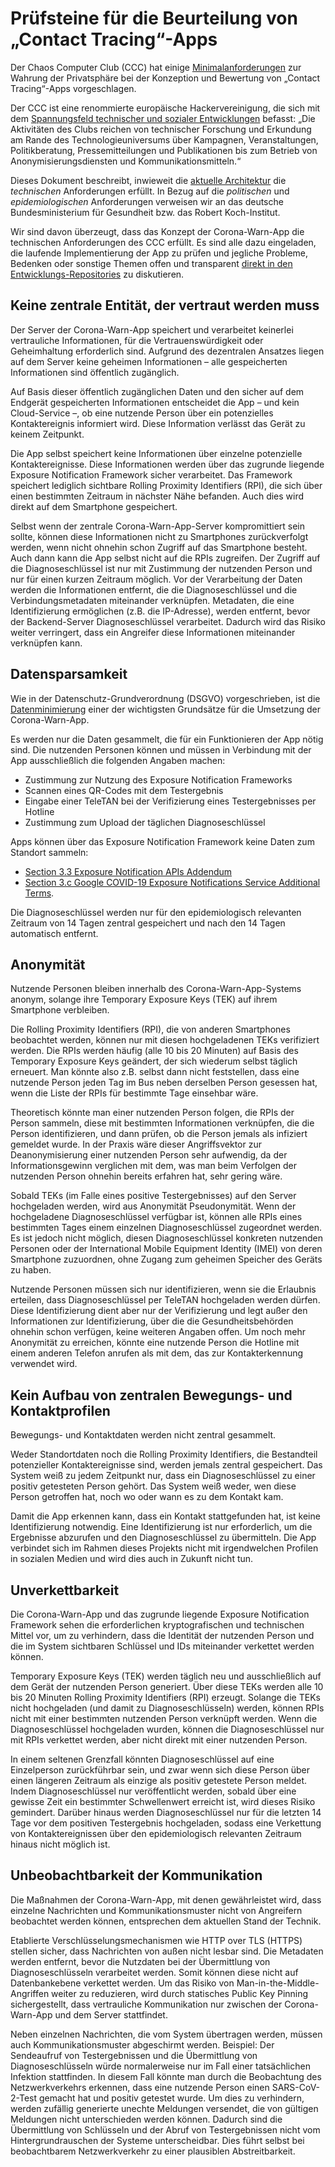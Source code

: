 # Prüfsteine für die Beurteilung von „Contact Tracing“-Apps

Der Chaos Computer Club (CCC) hat einige [Minimalanforderungen](https://www.ccc.de/updates/2020/contact-tracing-requirements) zur Wahrung der Privatsphäre bei der Konzeption und Bewertung von „Contact Tracing“-Apps vorgeschlagen.

Der CCC ist eine renommierte europäische Hackervereinigung, die sich mit dem [Spannungsfeld technischer und sozialer Entwicklungen](https://www.ccc.de) befasst: „Die Aktivitäten des Clubs reichen von technischer Forschung und Erkundung am Rande des Technologieuniversums über Kampagnen, Veranstaltungen, Politikberatung, Pressemitteilungen und Publikationen bis zum Betrieb von Anonymisierungsdiensten und Kommunikationsmitteln.“

Dieses Dokument beschreibt, inwieweit die [aktuelle Architektur](../solution_architecture.md) die *technischen* Anforderungen erfüllt. In Bezug auf die *politischen* und *epidemiologischen* Anforderungen verweisen wir an das deutsche Bundesministerium für Gesundheit bzw. das Robert Koch-Institut.

Wir sind davon überzeugt, dass das Konzept der Corona-Warn-App die technischen Anforderungen des CCC erfüllt. Es sind alle dazu eingeladen, die laufende Implementierung der App zu prüfen und jegliche Probleme, Bedenken oder sonstige Themen offen und transparent [direkt in den Entwicklungs-Repositories](https://github.com/corona-warn-app) zu diskutieren.

## Keine zentrale Entität, der vertraut werden muss

Der Server der Corona-Warn-App speichert und verarbeitet keinerlei vertrauliche Informationen, für die Vertrauenswürdigkeit oder Geheimhaltung erforderlich sind. Aufgrund des dezentralen Ansatzes liegen auf dem Server keine geheimen Informationen – alle gespeicherten Informationen sind öffentlich zugänglich.

Auf Basis dieser öffentlich zugänglichen Daten und den sicher auf dem Endgerät gespeicherten Informationen entscheidet die App – und kein Cloud-Service –, ob eine nutzende Person über ein potenzielles Kontaktereignis informiert wird. Diese Information verlässt das Gerät zu keinem Zeitpunkt.

Die App selbst speichert keine Informationen über einzelne potenzielle Kontaktereignisse. Diese Informationen werden über das zugrunde liegende Exposure Notification Framework sicher verarbeitet. Das Framework speichert lediglich sichtbare Rolling Proximity Identifiers (RPI), die sich über einen bestimmten Zeitraum in nächster Nähe befanden. Auch dies wird direkt auf dem Smartphone gespeichert.

Selbst wenn der zentrale Corona-Warn-App-Server kompromittiert sein sollte, können diese Informationen nicht zu Smartphones zurückverfolgt werden, wenn nicht ohnehin schon Zugriff auf das Smartphone besteht. Auch dann kann die App selbst nicht auf die RPIs zugreifen. Der Zugriff auf die Diagnoseschlüssel ist nur mit Zustimmung der nutzenden Person und nur für einen kurzen Zeitraum möglich. Vor der Verarbeitung der Daten werden die Informationen entfernt, die die Diagnoseschlüssel und die Verbindungsmetadaten miteinander verknüpfen. Metadaten, die eine Identifizierung ermöglichen (z.B. die IP-Adresse), werden entfernt, bevor der Backend-Server Diagnoseschlüssel verarbeitet. Dadurch wird das Risiko weiter verringert, dass ein Angreifer diese Informationen miteinander verknüpfen kann.

## Datensparsamkeit

Wie in der Datenschutz-Grundverordnung (DSGVO) vorgeschrieben, ist die [Datenminimierung](https://www.privacy-regulation.eu/de/5.htm) einer der wichtigsten Grundsätze für die Umsetzung der Corona-Warn-App.

Es werden nur die Daten gesammelt, die für ein Funktionieren der App nötig sind. Die nutzenden Personen können und müssen in Verbindung mit der App ausschließlich die folgenden Angaben machen:

* Zustimmung zur Nutzung des Exposure Notification Frameworks
* Scannen eines QR-Codes mit dem Testergebnis
* Eingabe einer TeleTAN bei der Verifizierung eines Testergebnisses per Hotline
* Zustimmung zum Upload der täglichen Diagnoseschlüssel

Apps können über das Exposure Notification Framework keine Daten zum Standort sammeln:

* [Section 3.3 Exposure Notification APIs Addendum](https://developer.apple.com/contact/request/download/Exposure_Notification_Addendum.pdf)
* [Section 3.c Google COVID-19 Exposure Notifications Service Additional Terms](https://blog.google/documents/72/Exposure_Notifications_Service_Additional_Terms.pdf).

Die Diagnoseschlüssel werden nur für den epidemiologisch relevanten Zeitraum von 14 Tagen zentral gespeichert und nach den 14 Tagen automatisch entfernt.

## Anonymität

Nutzende Personen bleiben innerhalb des Corona-Warn-App-Systems anonym, solange ihre Temporary Exposure Keys (TEK) auf ihrem Smartphone verbleiben.

Die Rolling Proximity Identifiers (RPI), die von anderen Smartphones beobachtet werden, können nur mit diesen hochgeladenen TEKs verifiziert werden. Die RPIs werden häufig (alle 10 bis 20 Minuten) auf Basis des Temporary Exposure Keys geändert, der sich wiederum selbst täglich erneuert. Man könnte also z.B. selbst dann nicht feststellen, dass eine nutzende Person jeden Tag im Bus neben derselben Person gesessen hat, wenn die Liste der RPIs für bestimmte Tage einsehbar wäre.

Theoretisch könnte man einer nutzenden Person folgen, die RPIs der Person sammeln, diese mit bestimmten Informationen verknüpfen, die die Person identifizieren, und dann prüfen, ob die Person jemals als infiziert gemeldet wurde. In der Praxis wäre dieser Angriffsvektor zur Deanonymisierung einer nutzenden Person sehr aufwendig, da der Informationsgewinn verglichen mit dem, was man beim Verfolgen der nutzenden Person ohnehin bereits erfahren hat, sehr gering wäre.

Sobald TEKs (im Falle eines positive Testergebnisses) auf den Server hochgeladen werden, wird aus Anonymität Pseudonymität. Wenn der hochgeladene Diagnoseschlüssel verfügbar ist, können alle RPIs eines bestimmten Tages einem einzelnen Diagnoseschlüssel zugeordnet werden. Es ist jedoch nicht möglich, diesen Diagnoseschlüssel konkreten nutzenden Personen oder der International Mobile Equipment Identity (IMEI) von deren Smartphone zuzuordnen, ohne Zugang zum geheimen Speicher des Geräts zu haben.

Nutzende Personen müssen sich nur identifizieren, wenn sie die Erlaubnis erteilen, dass Diagnoseschlüssel per TeleTAN hochgeladen werden dürfen. Diese Identifizierung dient aber nur der Verifizierung und legt außer den Informationen zur Identifizierung, über die die Gesundheitsbehörden ohnehin schon verfügen, keine weiteren Angaben offen. Um noch mehr Anonymität zu erreichen, könnte eine nutzende Person die Hotline mit einem anderen Telefon anrufen als mit dem, das zur Kontakterkennung verwendet wird.

## Kein Aufbau von zentralen Bewegungs- und Kontaktprofilen

Bewegungs- und Kontaktdaten werden nicht zentral gesammelt.

Weder Standortdaten noch die Rolling Proximity Identifiers, die Bestandteil potenzieller Kontaktereignisse sind, werden jemals zentral gespeichert. Das System weiß zu jedem Zeitpunkt nur, dass ein Diagnoseschlüssel zu einer positiv getesteten Person gehört. Das System weiß weder, wen diese Person getroffen hat, noch wo oder wann es zu dem Kontakt kam.

Damit die App erkennen kann, dass ein Kontakt stattgefunden hat, ist keine Identifizierung notwendig. Eine Identifizierung ist nur erforderlich, um die Ergebnisse abzurufen und den Diagnoseschlüssel zu übermitteln. Die App verbindet sich im Rahmen dieses Projekts nicht mit irgendwelchen Profilen in sozialen Medien und wird dies auch in Zukunft nicht tun.

## Unverkettbarkeit

Die Corona-Warn-App und das zugrunde liegende Exposure Notification Framework sehen die erforderlichen kryptografischen und technischen Mittel vor, um zu verhindern, dass die Identität der nutzenden Person und die im System sichtbaren Schlüssel und IDs miteinander verkettet werden können.

Temporary Exposure Keys (TEK) werden täglich neu und ausschließlich auf dem Gerät der nutzenden Person generiert. Über diese TEKs werden alle 10 bis 20 Minuten Rolling Proximity Identifiers (RPI) erzeugt. Solange die TEKs nicht hochgeladen (und damit zu Diagnoseschlüsseln) werden, können RPIs nicht mit einer bestimmten nutzenden Person verknüpft werden. Wenn die Diagnoseschlüssel hochgeladen wurden, können die Diagnoseschlüssel nur mit RPIs verkettet werden, aber nicht direkt mit einer nutzenden Person.

In einem seltenen Grenzfall könnten Diagnoseschlüssel auf eine Einzelperson zurückführbar sein, und zwar wenn sich diese Person über einen längeren Zeitraum als einzige als positiv getestete Person meldet. Indem Diagnoseschlüssel nur veröffentlicht werden, sobald über eine gewisse Zeit ein bestimmter Schwellenwert erreicht ist, wird dieses Risiko gemindert. Darüber hinaus werden Diagnoseschlüssel nur für die letzten 14 Tage vor dem positiven Testergebnis hochgeladen, sodass eine Verkettung von Kontaktereignissen über den epidemiologisch relevanten Zeitraum hinaus nicht möglich ist.

## Unbeobachtbarkeit der Kommunikation

Die Maßnahmen der Corona-Warn-App, mit denen gewährleistet wird, dass einzelne Nachrichten und Kommunikationsmuster nicht von Angreifern beobachtet werden können, entsprechen dem aktuellen Stand der Technik.

Etablierte Verschlüsselungsmechanismen wie HTTP over TLS (HTTPS) stellen sicher, dass Nachrichten von außen nicht lesbar sind. Die Metadaten werden entfernt, bevor die Nutzdaten bei der Übermittlung von Diagnoseschlüsseln verarbeitet werden. Somit können diese nicht auf Datenbankebene verkettet werden. Um das Risiko von Man-in-the-Middle-Angriffen weiter zu reduzieren, wird durch statisches Public Key Pinning sichergestellt, dass vertrauliche Kommunikation nur zwischen der Corona-Warn-App und dem Server stattfindet.

Neben einzelnen Nachrichten, die vom System übertragen werden, müssen auch Kommunikationsmuster abgeschirmt werden. Beispiel: Der Sendeaufruf von Testergebnissen und die Übermittlung von Diagnoseschlüsseln würde normalerweise nur im Fall einer tatsächlichen Infektion stattfinden. In diesem Fall könnte man durch die Beobachtung des Netzwerkverkehrs erkennen, dass eine nutzende Person einen SARS-CoV-2-Test gemacht hat und positiv getestet wurde. Um dies zu verhindern, werden zufällig generierte unechte Meldungen versendet, die von gültigen Meldungen nicht unterschieden werden können. Dadurch sind die Übermittlung von Schlüsseln und der Abruf von Testergebnissen nicht vom Hintergrundrauschen der Systeme unterscheidbar. Dies führt selbst bei beobachtbarem Netzwerkverkehr zu einer plausiblen Abstreitbarkeit.
